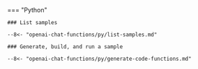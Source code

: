 === "Python"

    ### List samples

    --8<- "openai-chat-functions/py/list-samples.md"

    ### Generate, build, and run a sample

    --8<- "openai-chat-functions/py/generate-code-functions.md"